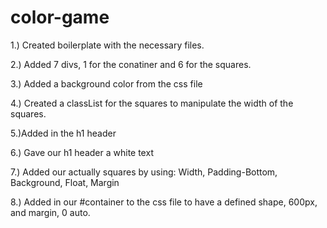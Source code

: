 # color-game

1.) Created boilerplate with the necessary files.

2.) Added 7 divs, 1 for the conatiner and 6 for the squares.

3.) Added a background color from the css file

4.) Created a classList for the squares to manipulate the width of the squares.

5.)Added in the h1 header

6.) Gave our h1 header a white text

7.) Added our actually squares by using:
    Width, Padding-Bottom, Background, Float, Margin

8.) Added in our #container to the css file to have a defined shape, 600px, and margin, 0 auto.